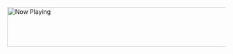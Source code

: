 <a href="https://badgek.herokuapp.com/spotify/play-status?redirect=true">
    <img src="https://badgek.herokuapp.com/spotify/play-status" width="540" height="92" alt="Now Playing">
</a>
